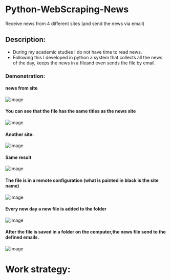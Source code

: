 # Python-WebScraping-News
Receive news from 4 different sites (and send the news via email)

## Description:
* During my academic studies I do not have time to read news.
* Following this I developed in python a system that collects all the news of the day, keeps the news in a fileand even sends the file by email.

### Demonstration:

#### news from site 

![image](https://user-images.githubusercontent.com/72446237/147348587-e86cc1f0-5bb1-4cd1-b6ef-84192422be52.png)

#### You can see that the file has the same titles as the news site

![image](https://user-images.githubusercontent.com/72446237/147349953-ad73c408-2f1b-4943-bd2a-1a1233a288b0.png)


#### Another site:

![image](https://user-images.githubusercontent.com/72446237/147349484-b455f636-013f-4adc-be38-7449182a3e9a.png)

#### Same result

![image](https://user-images.githubusercontent.com/72446237/147349297-0c959796-8fac-4f90-8cc8-53264f9a8274.png)

#### The file is in a remote configuration (what is painted in black is the site name)

![image](https://user-images.githubusercontent.com/72446237/147350042-8c7eb47d-c797-49e3-90d5-0f904c68d53d.png)

#### Every new day a new file is added to the folder

![image](https://user-images.githubusercontent.com/72446237/147350123-1ace48d7-272a-476e-9271-6f83f1b352d0.png)

#### After the file is saved in a folder on the computer,the news file send to the defined emails.

![image](https://user-images.githubusercontent.com/72446237/147350394-9594232a-535b-4a6d-ad89-4eee53aa7ef5.png)

# Work strategy:



